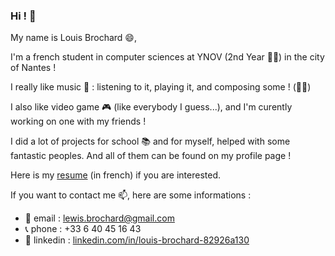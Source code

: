 ### Hi ! 👋

My name is Louis Brochard 😄,

I'm a french student in computer sciences at YNOV (2nd Year 👨‍💻) in the city of Nantes !

I really like music 🎵 : listening to it, playing it, and composing some ! (🎸🎹)

I also like video game 🎮 (like everybody I guess...), and I'm curently working on one with my friends  !

I did a lot of projects for school 📚 and for myself, helped with some fantastic peoples. 
And all of them can be found on my profile page !

Here is my [resume](https://github.com/LBROCHARD/LBROCHARD/blob/main/resume.md) (in french) if you are interested. 


If you want to contact me 📫, here are some informations :

- 📧 email : lewis.brochard@gmail.com
- 📞 phone : +33 6 40 45 16 43
- 👔 linkedin : [linkedin.com/in/louis-brochard-82926a130](https://linkedin.com/in/louis-brochard-82926a130)

